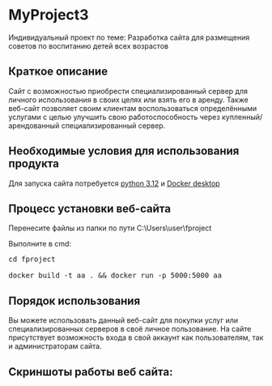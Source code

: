 # MyProject3
 Индивидуальный проект по теме: Разработка сайта для размещения советов по воспитанию детей всех возрастов

<h2>Краткое описание</h2>
 Cайт с возможностью приобрести специализированный сервер для личного использования в своих целях или взять его в аренду. Также веб-сайт позволяет
 своим клиентам воспользоваться определёнными услугами с целью улучшить свою работоспособность через купленный/арендованный специализированный сервер.
 <h2>Необходимые условия для использования продукта</h2>
 Для запуска сайта потребуется <a href="https://www.python.org/downloads/">python 3.12</a> и <a href="https://www.docker.com/products/docker-desktop/">Docker desktop</a>

<h2>Процесс установки веб-сайта</h2>
Перенесите файлы из папки по пути C:\Users\user\fproject

Выполните в cmd:
<pre>cd fproject

docker build -t aa . && docker run -p 5000:5000 aa</pre>

<h2>Порядок использования</h2>
Вы можете использовать данный веб-сайт для покупки услуг или специализированных серверов в своё личное пользование.
На сайте присутствует возможность входа в свой аккаунт как пользователям, так и администраторам сайта.

<h2>Скриншоты работы веб сайта:</h2>
<img src="">